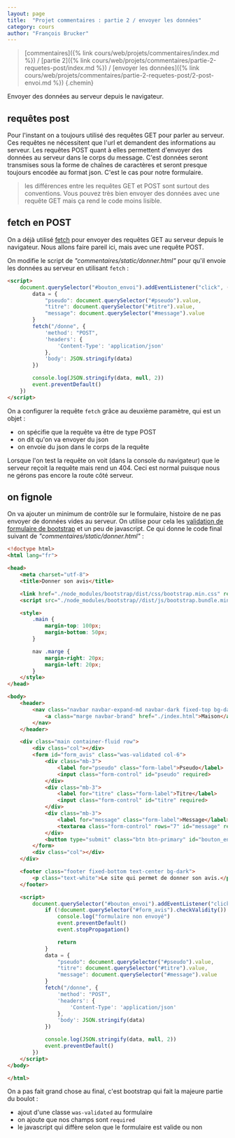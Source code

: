 ```yaml
---
layout: page
title:  "Projet commentaires : partie 2 / envoyer les données"
category: cours
author: "François Brucker"
---
```


> [commentaires]({% link cours/web/projets/commentaires/index.md %}) / [partie 2]({% link cours/web/projets/commentaires/partie-2-requetes-post/index.md %}) / [envoyer les données]({% link cours/web/projets/commentaires/partie-2-requetes-post/2-post-envoi.md %})
{.chemin}

Envoyer des données au serveur depuis le navigateur.

## requêtes post

Pour l'instant on a toujours utilisé des requêtes GET pour parler au serveur. Ces requêtes ne nécessitent que l'url et demandent des informations au serveur. Les requêtes POST quant à elles permettent d'envoyer des données au serveur dans le corps du message. C'est données seront transmises sous la forme de chaînes de caractères et seront presque toujours encodée au format json. C'est le cas pour notre formulaire.

> les différences entre les requêtes GET et POST sont surtout des conventions. Vous pouvez très bien envoyer des données avec une requête GET mais ça rend le code moins lisible.

## fetch en POST

On a déjà utilisé [fetch](https://developer.mozilla.org/fr/docs/Web/API/Fetch_API/Using_Fetch) pour envoyer des requêtes GET au serveur depuis le navigateur. Nous allons faire pareil ici, mais avec une requête POST.

On modifie le script de *"commentaires/static/donner.html"* pour qu'il envoie les données au serveur en utilisant `fetch` :

```html
<script>
    document.querySelector("#bouton_envoi").addEventListener("click", (event) => {
        data = {
            "pseudo": document.querySelector("#pseudo").value,
            "titre": document.querySelector("#titre").value,
            "message": document.querySelector("#message").value
        }
        fetch("/donne", {
            'method': "POST",
            'headers': {
                'Content-Type': 'application/json'
            },
            'body': JSON.stringify(data)
        })

        console.log(JSON.stringify(data, null, 2))
        event.preventDefault()
    })
</script>
```

On a configurer la requête `fetch` grâce au deuxième paramètre, qui est un objet :

* on spécifie que la requête va être de type POST
* on dit qu'on va envoyer du json
* on envoie du json dans le corps de la requête

Lorsque l'on test la requête on voit (dans la console du navigateur) que le serveur reçoit la requête mais rend un 404. Ceci est normal puisque nous ne gérons pas encore la route côté serveur.

## on fignole

On va ajouter un minimum de contrôle sur le formulaire, histoire de ne pas envoyer de données vides au serveur. On utilise pour cela les [validation de formulaire de bootstrap](https://getbootstrap.com/docs/5.1/forms/validation/) et un peu de javascript. Ce qui donne le code final suivant de *"commentaires/static/donner.html"* :

```html
<!doctype html>
<html lang="fr">

<head>
    <meta charset="utf-8">
    <title>Donner son avis</title>

    <link href="./node_modules/bootstrap/dist/css/bootstrap.min.css" rel="stylesheet">
    <script src="./node_modules/bootstrap//dist/js/bootstrap.bundle.min.js"></script>

    <style>
        .main {
            margin-top: 100px;
            margin-bottom: 50px;
        }

        nav .marge {
            margin-right: 20px;
            margin-left: 20px;
        }
    </style>
</head>

<body>
    <header>
        <nav class="navbar navbar-expand-md navbar-dark fixed-top bg-dark">
            <a class="marge navbar-brand" href="./index.html">Maison</a>
        </nav>
    </header>

    <div class="main container-fluid row">
        <div class="col"></div>
        <form id="form_avis" class="was-validated col-6">
            <div class="mb-3">
                <label for="pseudo" class="form-label">Pseudo</label>
                <input class="form-control" id="pseudo" required>
            </div>
            <div class="mb-3">
                <label for="titre" class="form-label">Titre</label>
                <input class="form-control" id="titre" required>
            </div>
            <div class="mb-3">
                <label for="message" class="form-label">Message</label>
                <textarea class="form-control" rows="7" id="message" required></textarea>
            </div>
            <button type="submit" class="btn btn-primary" id="bouton_envoi">Envoyer</button>
        </form>
        <div class="col"></div>
    </div>

    <footer class="footer fixed-bottom text-center bg-dark">
        <p class="text-white">Le site qui permet de donner son avis.</p>
    </footer>

    <script>
        document.querySelector("#bouton_envoi").addEventListener("click", (event) => {
            if (!document.querySelector("#form_avis").checkValidity()) {
                console.log("formulaire non envoyé")
                event.preventDefault()
                event.stopPropagation()

                return
            }
            data = {
                "pseudo": document.querySelector("#pseudo").value,
                "titre": document.querySelector("#titre").value,
                "message": document.querySelector("#message").value
            }
            fetch("/donne", {
                'method': "POST",
                'headers': {
                    'Content-Type': 'application/json'
                },
                'body': JSON.stringify(data)
            })

            console.log(JSON.stringify(data, null, 2))
            event.preventDefault()
        })
    </script>
</body>

</html>
```

On a pas fait grand chose au final, c'est bootstrap qui fait la majeure partie du boulot :

* ajout d'une classe `was-validated` au formulaire
* on ajoute que nos champs sont `required`
* le javascript qui diffère selon que le formulaire est valide ou non

